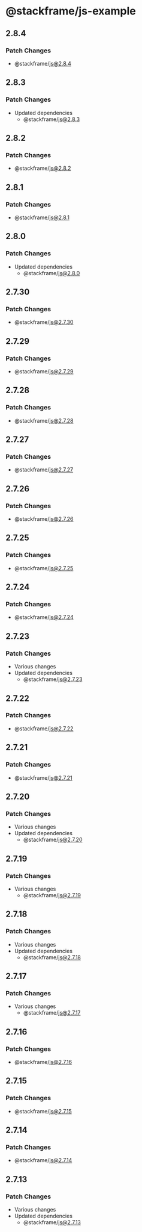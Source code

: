 # @stackframe/js-example

## 2.8.4

### Patch Changes

- @stackframe/js@2.8.4

## 2.8.3

### Patch Changes

- Updated dependencies
  - @stackframe/js@2.8.3

## 2.8.2

### Patch Changes

- @stackframe/js@2.8.2

## 2.8.1

### Patch Changes

- @stackframe/js@2.8.1

## 2.8.0

### Patch Changes

- Updated dependencies
  - @stackframe/js@2.8.0

## 2.7.30

### Patch Changes

- @stackframe/js@2.7.30

## 2.7.29

### Patch Changes

- @stackframe/js@2.7.29

## 2.7.28

### Patch Changes

- @stackframe/js@2.7.28

## 2.7.27

### Patch Changes

- @stackframe/js@2.7.27

## 2.7.26

### Patch Changes

- @stackframe/js@2.7.26

## 2.7.25

### Patch Changes

- @stackframe/js@2.7.25

## 2.7.24

### Patch Changes

- @stackframe/js@2.7.24

## 2.7.23

### Patch Changes

- Various changes
- Updated dependencies
  - @stackframe/js@2.7.23

## 2.7.22

### Patch Changes

- @stackframe/js@2.7.22

## 2.7.21

### Patch Changes

- @stackframe/js@2.7.21

## 2.7.20

### Patch Changes

- Various changes
- Updated dependencies
  - @stackframe/js@2.7.20

## 2.7.19

### Patch Changes

- Various changes
  - @stackframe/js@2.7.19

## 2.7.18

### Patch Changes

- Various changes
- Updated dependencies
  - @stackframe/js@2.7.18

## 2.7.17

### Patch Changes

- Various changes
  - @stackframe/js@2.7.17

## 2.7.16

### Patch Changes

- @stackframe/js@2.7.16

## 2.7.15

### Patch Changes

- @stackframe/js@2.7.15

## 2.7.14

### Patch Changes

- @stackframe/js@2.7.14

## 2.7.13

### Patch Changes

- Various changes
- Updated dependencies
  - @stackframe/js@2.7.13
